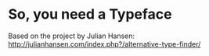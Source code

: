 # So, you need a Typeface
Based on the project by Julian Hansen: http://julianhansen.com/index.php?/alternative-type-finder/

